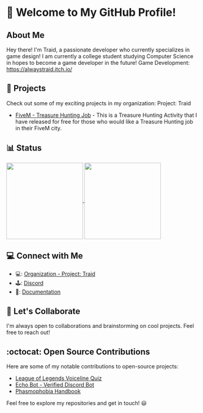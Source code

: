 # 👋 Welcome to My GitHub Profile!

## About Me

Hey there! I'm Traid, a passionate developer who currently specializes in game design! I am currently a college student studying Computer Science in hopes to become a game developer in the future!
Game Development: https://alwaystraid.itch.io/

## 🚀 Projects

Check out some of my exciting projects in my organization: Project: Traid

- [FiveM - Treasure Hunting Job](https://github.com/Program-Traid/PT-TreasureHunter) - This is a Treasure Hunting Activity that I have released for free for those who would like a Treasure Hunting job in their FiveM city.

## :bar_chart: Status

<a href="https://github.com/AlwaysTraid">
  <img height=200 align="center" src="https://github-readme-stats-alwaystraids-projects.vercel.app/api?username=AlwaysTraid&show_icons=true&theme=radical" />
</a>
<a href="https://github.com/AlwaysTraid">
  <img height=200 align="center" src="https://github-readme-stats.vercel.app/api/top-langs?username=AlwaysTraid&layout=compact&langs_count=8&card_width=320" />
</a>

## 💻 Connect with Me

- :computer:: [Organization - Project: Traid](https://github.com/Program-Traid)
- 🕹️: [Discord](https://discord.com/users/266378494496342016)
- 💼: [Documentation](https://project-traid.gitbook.io/program-traid-development/)


## 🤝 Let's Collaborate

I'm always open to collaborations and brainstorming on cool projects. Feel free to reach out!

## :octocat: Open Source Contributions

Here are some of my notable contributions to open-source projects:

- [League of Legends Voiceline Quiz](https://github.com/AlwaysTraid/League-Of-Legends-Voiceline-Quiz)
- [Echo Bot - Verified Discord Bot](https://github.com/AlwaysTraid/Echo)
- [Phasmophobia Handbook](https://github.com/AlwaysTraid/Phasmophobia-Handbook)


Feel free to explore my repositories and get in touch! :smiley:
